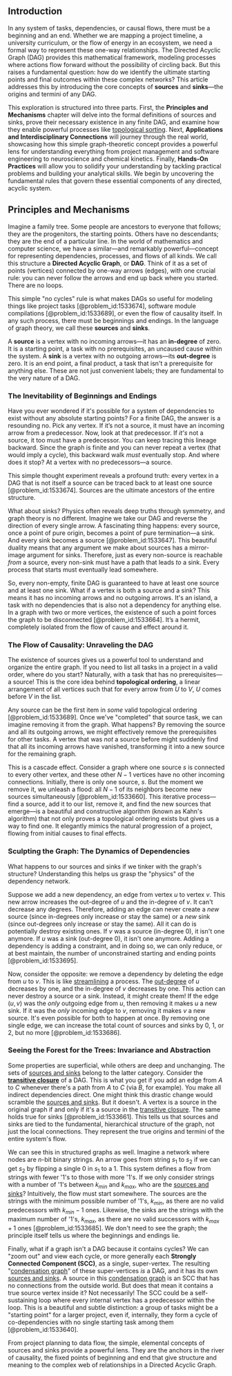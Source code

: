 ## Introduction
In any system of tasks, dependencies, or causal flows, there must be a beginning and an end. Whether we are mapping a project timeline, a university curriculum, or the flow of energy in an ecosystem, we need a formal way to represent these one-way relationships. The Directed Acyclic Graph (DAG) provides this mathematical framework, modeling processes where actions flow forward without the possibility of circling back. But this raises a fundamental question: how do we identify the ultimate starting points and final outcomes within these complex networks? This article addresses this by introducing the core concepts of **sources** and **sinks**—the origins and termini of any DAG.

This exploration is structured into three parts. First, the **Principles and Mechanisms** chapter will delve into the formal definitions of sources and sinks, prove their necessary existence in any finite DAG, and examine how they enable powerful processes like [topological sorting](@article_id:156013). Next, **Applications and Interdisciplinary Connections** will journey through the real world, showcasing how this simple graph-theoretic concept provides a powerful lens for understanding everything from project management and software engineering to neuroscience and chemical kinetics. Finally, **Hands-On Practices** will allow you to solidify your understanding by tackling practical problems and building your analytical skills. We begin by uncovering the fundamental rules that govern these essential components of any directed, acyclic system.

## Principles and Mechanisms

Imagine a family tree. Some people are ancestors to everyone that follows; they are the progenitors, the starting points. Others have no descendants; they are the end of a particular line. In the world of mathematics and computer science, we have a similar—and remarkably powerful—concept for representing dependencies, processes, and flows of all kinds. We call this structure a **Directed Acyclic Graph**, or **DAG**. Think of it as a set of points (vertices) connected by one-way arrows (edges), with one crucial rule: you can never follow the arrows and end up back where you started. There are no loops.

This simple "no cycles" rule is what makes DAGs so useful for modeling things like project tasks [@problem_id:1533674], software module compilations [@problem_id:1533689], or even the flow of causality itself. In any such process, there must be beginnings and endings. In the language of graph theory, we call these **sources** and **sinks**.

A **source** is a vertex with no incoming arrows—it has an **in-degree** of zero. It is a starting point, a task with no prerequisites, an uncaused cause within the system. A **sink** is a vertex with no outgoing arrows—its **out-degree** is zero. It is an end point, a final product, a task that isn't a prerequisite for anything else. These are not just convenient labels; they are fundamental to the very nature of a DAG.

### The Inevitability of Beginnings and Endings

Have you ever wondered if it's possible for a system of dependencies to exist without any absolute starting points? For a finite DAG, the answer is a resounding no. Pick any vertex. If it’s not a source, it must have an incoming arrow from a predecessor. Now, look at that predecessor. If *it's* not a source, it too must have a predecessor. You can keep tracing this lineage backward. Since the graph is finite and you can never repeat a vertex (that would imply a cycle), this backward walk *must* eventually stop. And where does it stop? At a vertex with no predecessors—a source.

This simple thought experiment reveals a profound truth: every vertex in a DAG that is not itself a source can be traced back to at least one source [@problem_id:1533674]. Sources are the ultimate ancestors of the entire structure.

What about sinks? Physics often reveals deep truths through symmetry, and graph theory is no different. Imagine we take our DAG and reverse the direction of every single arrow. A fascinating thing happens: every source, once a point of pure origin, becomes a point of pure termination—a sink. And every sink becomes a source [@problem_id:1533647]. This beautiful duality means that any argument we make about sources has a mirror-image argument for sinks. Therefore, just as every non-source is reachable *from* a source, every non-sink must have a path that leads *to* a sink. Every process that starts must eventually lead somewhere.

So, every non-empty, finite DAG is guaranteed to have at least one source and at least one sink. What if a vertex is both a source and a sink? This means it has no incoming arrows and no outgoing arrows. It's an island, a task with no dependencies that is also not a dependency for anything else. In a graph with two or more vertices, the existence of such a point forces the graph to be disconnected [@problem_id:1533664]. It’s a hermit, completely isolated from the flow of cause and effect around it.

### The Flow of Causality: Unraveling the DAG

The existence of sources gives us a powerful tool to understand and organize the entire graph. If you need to list all tasks in a project in a valid order, where do you start? Naturally, with a task that has no prerequisites—a source! This is the core idea behind **topological ordering**, a linear arrangement of all vertices such that for every arrow from $U$ to $V$, $U$ comes before $V$ in the list.

Any source can be the first item in *some* valid topological ordering [@problem_id:1533689]. Once we've "completed" that source task, we can imagine removing it from the graph. What happens? By removing the source and all its outgoing arrows, we might effectively remove the prerequisites for other tasks. A vertex that was *not* a source before might suddenly find that all its incoming arrows have vanished, transforming it into a new source for the remaining graph.

This is a cascade effect. Consider a graph where one source $s$ is connected to every other vertex, and these other $N-1$ vertices have no other incoming connections. Initially, there is only one source, $s$. But the moment we remove it, we unleash a flood: all $N-1$ of its neighbors become new sources simultaneously [@problem_id:1533660]. This iterative process—find a source, add it to our list, remove it, and find the new sources that emerge—is a beautiful and constructive algorithm (known as Kahn's algorithm) that not only proves a topological ordering exists but gives us a way to find one. It elegantly mimics the natural progression of a project, flowing from initial causes to final effects.

### Sculpting the Graph: The Dynamics of Dependencies

What happens to our sources and sinks if we tinker with the graph's structure? Understanding this helps us grasp the "physics" of the dependency network.

Suppose we add a new dependency, an edge from vertex $u$ to vertex $v$. This new arrow increases the out-degree of $u$ and the in-degree of $v$. It can't decrease any degrees. Therefore, adding an edge can never create a *new* source (since in-degrees only increase or stay the same) or a *new* sink (since out-degrees only increase or stay the same). All it can do is potentially destroy existing ones. If $v$ was a source (in-degree 0), it isn't one anymore. If $u$ was a sink (out-degree 0), it isn't one anymore. Adding a dependency is adding a constraint, and in doing so, we can only reduce, or at best maintain, the number of unconstrained starting and ending points [@problem_id:1533695].

Now, consider the opposite: we remove a dependency by deleting the edge from $u$ to $v$. This is like [streamlining](@article_id:260259) a process. The [out-degree](@article_id:262687) of $u$ decreases by one, and the in-degree of $v$ decreases by one. This action can never destroy a source or a sink. Instead, it might create them! If the edge $(u,v)$ was the *only* outgoing edge from $u$, then removing it makes $u$ a new sink. If it was the *only* incoming edge to $v$, removing it makes $v$ a new source. It's even possible for both to happen at once. By removing one single edge, we can increase the total count of sources and sinks by 0, 1, or 2, but no more [@problem_id:1533686].

### Seeing the Forest for the Trees: Invariance and Abstraction

Some properties are superficial, while others are deep and unchanging. The sets of [sources and sinks](@article_id:262611) belong to the latter category. Consider the **[transitive closure](@article_id:262385)** of a DAG. This is what you get if you add an edge from $A$ to $C$ whenever there's a path from $A$ to $C$ (via $B$, for example). You make all indirect dependencies direct. One might think this drastic change would scramble the [sources and sinks](@article_id:262611). But it doesn't. A vertex is a source in the original graph if and only if it's a source in the [transitive closure](@article_id:262385). The same holds true for sinks [@problem_id:1533661]. This tells us that sources and sinks are tied to the fundamental, hierarchical structure of the graph, not just the local connections. They represent the true origins and termini of the entire system's flow.

We can see this in structured graphs as well. Imagine a network where nodes are $n$-bit binary strings. An arrow goes from string $s_1$ to $s_2$ if we can get $s_2$ by flipping a single 0 in $s_1$ to a 1. This system defines a flow from strings with fewer '1's to those with more '1's. If we only consider strings with a number of '1's between $k_{min}$ and $k_{max}$, who are the [sources and sinks](@article_id:262611)? Intuitively, the flow must start somewhere. The sources are the strings with the minimum possible number of '1's, $k_{min}$, as there are no valid predecessors with $k_{min}-1$ ones. Likewise, the sinks are the strings with the maximum number of '1's, $k_{max}$, as there are no valid successors with $k_{max}+1$ ones [@problem_id:1533685]. We don't need to see the graph; the principle itself tells us where the beginnings and endings lie.

Finally, what if a graph isn't a DAG because it contains cycles? We can "zoom out" and view each cycle, or more generally each **Strongly Connected Component (SCC)**, as a single, super-vertex. The resulting "[condensation graph](@article_id:261338)" of these super-vertices *is* a DAG, and it has its own [sources and sinks](@article_id:262611). A source in this [condensation graph](@article_id:261338) is an SCC that has no connections from the outside world. But does that mean it contains a true source vertex inside it? Not necessarily! The SCC could be a self-sustaining loop where every internal vertex has a predecessor within the loop. This is a beautiful and subtle distinction: a group of tasks might be a "starting point" for a larger project, even if, internally, they form a cycle of co-dependencies with no single starting task among them [@problem_id:1533640].

From project planning to data flow, the simple, elemental concepts of sources and sinks provide a powerful lens. They are the anchors in the river of causality, the fixed points of beginning and end that give structure and meaning to the complex web of relationships in a Directed Acyclic Graph.